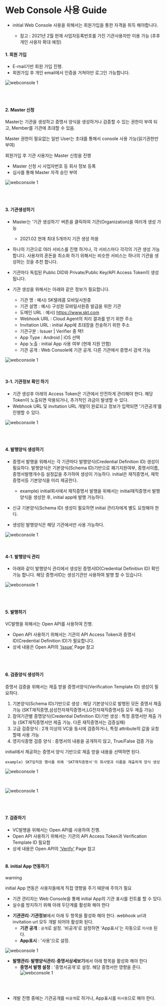 # Web Console 사용 Guide

* initial Web Console 사용을 위해서는 회원가입을 통한 자격을 취득 해야합니다.

    * 참고 : 2021년 2월 현재 사업자등록번호를 가진 기관사용자만 이용 가능 (추후 개인 사용자 확대 예정)  


#### 1. 회원 가입

 - E-mail기반 회원 가입 진행.
 - 회원가입 후 개인 email에서 인증을 거쳐야만 로그인 가능합니다.
  
![webconsole 1](img/web_console_signup.png)


<br><br>


#### 2. Master 신청
Master는 기관을 생성하고 증명서 양식을 생성하거나 검증할 수 있는 권한이 부여 되고, Member를 기관에 초대할 수 있음. 

Master 권한이 필요없는 일반 User는 초대를 통해서 console 사용 가능(읽기권한만 부여)

회원가입 후 기관 사용자는 Master 신청을 진행
* Master 신청 시 사업자번호 등 회사 정보 등록
* 심사를 통해 Master 자격 승인 부여

![webconsole 1](img/web_console_master_application.png)

<br><br>

#### 3. 기관생성하기 

* Master는 '기관 생성하기' 버튼을 클릭하여 기관(Organization)을 여러개 생성 가능
    * 2021.02 현재 최대 5개까지 기관 생성 허용
* 하나의 기관으로 여러 서비스를 진행 하거나, 각 서비스마다 각각의 기관 생성 가능 합니다. 사용자의 혼돈을 최소화 하기 위해서는 비슷한 서비스는 하나의 기관을 생성하는 것을 추천 합니다.

* 기관마다 독립된 Public DID와 Private/Public Key/API Access Token이 생성됩니다.
* 기관 생성을 위해서는 아래와 같은 정보가 필요합니다.
    * 기관 명 : 예시) SK텔레콤 모바일사원증
    * 기관 설명 : 예시) 구성원 모바일사원증 발급을 위한 기관
    * 도메인 URL : 예시) https://www.skt.com
    * Webhook URL : Cloud Agent의 처리 결과를 받기 위한 주소
    * Invitation URL : initial App에 초대장을 전송하기 위한 주소
    * 기관구분 : Issuer | Verifier 중 택1
    * App Type : Android | iOS 선택
    * App 노출 : initial App 사용 여부 (현재 지원 안함)
    * 기관 공개 : Web Console에 기관 공개. 다른 기관에서 증명서 검색 가능

![webconsole 1](img/web_console_org_create.png)

<br>

#### 3-1. 기관정보 확인 하기

* 기관 생성후 아래의 Access Token은 기관에서 안전하게 관리해야 한다. 
해당 Token이 노출되면 악용되거나, 추가적인 과금이 발생할 수 있다.
* Webhook URL 및 invitation URL 개발이 완료되고 정보가 입력되면 '기관공개'를 진행할 수 있다.

![webconsole 1](img/web_console_org_info.png)

<br><br>

#### 4. 발행양식 생성하기 

* 증명서 발행을 위해서는 각 기관마다 발행양식(Credential Definition ID) 생성이 필요하다. 발행양식은 기본양식(Schema ID)기반으로 폐기지원여부, 증명서이름, 증명서발행개수등 설정값을 추가하여 생성이 가능하다. initial은 재직증명서, 재학증명서등 기본양식을 미리 제공한다.

    * example) initial회사에서 재직증명서 발행을 위해서는 initial재직증명서 발행양식을 생성한 후, initial app에 발행 가능하다.  

* 신규 기본양식(Schema ID) 생성이 필요하면 initial 관리자에게 별도 요청해야 한다.
* 생성된 발행양식은 해당 기관에서만 사용 가능하다.
 
![webconsole 1](img/web_console_issue.png)

<br>

#### 4-1. 발행양식 관리 

* 아래와 같이 발행양식 관리에서 생성된 증명서ID(Credential Definition ID) 확인 가능 합니다. 해당 증명서ID는 생성기관만 사용하여 발행 할 수 있습니다.

![webconsole 1](img/web_console_creddefid_complete.png)

 <br><br>

#### 5. 발행하기 

VC발행을 위해서는 Open API를 사용하여 진행.

* Open API 사용하기 위해서는 기관의 API Access Token과 증명서ID(Credential Definition ID)가 필요합니다.
* 상세 내용은 Open API의 ['Issue'](/open_api_auto_credential/) Page 참고

<br><br>


#### 6. 검증양식 생성하기 

증명서 검증을 위해서는 제출 받을 증명서양식(Verification Template ID) 생성이 필요하다.<br>

1. 기본양식(Schema ID)기반으로 생성 : 해당 기본양식으로 발행된 모든 증명서 제출 가능 (SKT재직증명,삼성전자재직증명서,LG전자재직증명서등 모두 제출 가능)
2. 참여기관별 증명양식(Credential Definition ID)기반 생성  : 특정 증명서만 제출 가능 (SKT재직증명서만 제출 가능. 다른 재직증명서는 검증실패)
3. 고급 검증양식 : 2개 이상의 VC을 동시에 검증하거나, 특정 attribute의 값을 요청할때 사용 가능
4. 영지식증명 검증 양식 : 증명서의 내용을 공개하지 않고, True/False 검증 가능

initial에서 제공하는 증명서 양식 기반으로 제출 받을 내용을 선택하면 된다.<br>

    example) SKT임직원 행사를 위해 'SKT재직증명서'의 회사명과 이름을 제출하게 양식 생성 



 
![webconsole 1](img/web_console_verify_template.png)

<br>

![webconsole 1](img/web_console_verify_2.png)


<br><br>


#### 7. 검증하기 

* VC발행을 위해서는 Open API를 사용하여 진행.
* Open API 사용하기 위해서는 기관의 API Access Token과 Verification Template ID 필요함
* 상세 내용은 Open API의 ['Verify'](/open_api_proof/) Page 참고
<br><br>

#### 8. initial App 연동하기

<div class="admonition warning">
<p class="admonition-title">warning</p>
<p> initial App 연동은 사용자들에게 직접 영향을 주기 때문에 주의가 필요 </p>
</div>

* 기관 관리자는 Web Console을 통해 initial App의 기관 표시를 컨트롤 할 수 있다.
* 실수를 방지하기 위해 아래 두단계를 활성화 해야 한다
<p></p>

* <b>기관관리</b>-<b>기관정보</b>에서 아래 두 항목을 활성화 해야 한다. webhook url과 invitation url 모두 개발 되어야 활성화 된다.
    - <b>기관 공개</b> : `공개`로 설정. '비공개'로 설정하면 'App표시'는 자동으로 `미사용` 된다.
    - <b>App표시</b> : '사용'으로 설정.

![webconsole 1](img/initial_app_display_1.png)

* <b>발행관리</b>-<b>발행양식관리</b>-<b>증명서상세보기</b>에서 아래 항목을 활성화 해야 한다
    - <b>증명서 발행 설정</b> : '증명서공개'로 설정. 해당 증명서만 영향을 준다.
![webconsole 1](img/initial_app_display_2.png)

<br><br>

* 개발 진행 중에는 기관공개를 `비공개`로 하거나, App표시를 `미사용`으로 해야 한다.  